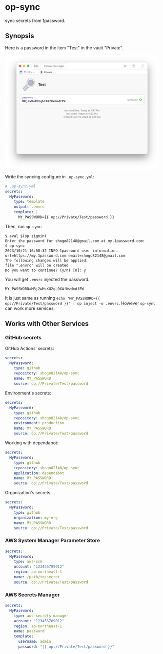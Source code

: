 # op-sync

sync secrets from 1password.

## Synopsis

Here is a password in the item "Test" in the vault "Private".

![Showing the item Test in the vault Private](./screenshot.png)

Write the syncing configure in `.op-sync.yml`:

```yaml
# .op-sync.yml
secrets:
  MyPassword:
    type: template
    output: .envrc
    template: |
      MY_PASSWORD={{ op://Private/Test/password }}
```

Then, run `op-sync`:

```
$ eval $(op signin)
Enter the password for shogo82148@gmail.com at my.1password.com:
$ op-sync
2023/10/21 16:58:32 INFO 1password user information url=https://my.1password.com email=shogo82148@gmail.com
The following changes will be applied:
file ".envrc" will be created
Do you want to continue? (y/n) [n]: y
```

You will get `.envrc` injected the password.

```plain
MY_PASSWORD=MRj2wMsXU2qL9XAfKwdmdfFW
```

It is just same as running `echo "MY_PASSWORD={{ op://Private/Test/password }}" | op inject -o .envrc`.
However `op-sync` can work more services.

## Works with Other Services

### GitHub secrets

GitHub Actions' secrets:

```yaml
secrets:
  MyPassword:
    type: github
    repository: shogo82148/op-sync
    name: MY_PASSWORD
    source: op://Private/Test/password
```

Environment's secrets:

```yaml
secrets:
  MyPassword:
    type: github
    repository: shogo82148/op-sync
    environment: production
    name: MY_PASSWORD
    source: op://Private/Test/password
```

Working with dependabot:

```yaml
secrets:
  MyPassword:
    type: github
    repository: shogo82148/op-sync
    application: dependabot
    name: MY_PASSWORD
    source: op://Private/Test/password
```

Organization's secrets:

```yaml
secrets:
  MyPassword:
    type: github
    organization: my-org
    name: MY_PASSWORD
    source: op://Private/Test/password
```

### AWS System Manager Parameter Store

```yaml
secrets:
  MyPassword:
    type: aws-ssm
    account: "123456789012"
    region: ap-northeast-1
    name: /path/to/secret
    source: op://Private/Test/password
```

### AWS Secrets Manager

```yaml
secrets:
  MyPassword:
    type: aws-secrets-manager
    account: "123456789012"
    region: ap-northeast-1
    name: password
    template:
      username: admin
      password: "{{ op://Private/Test/password }}"
```
